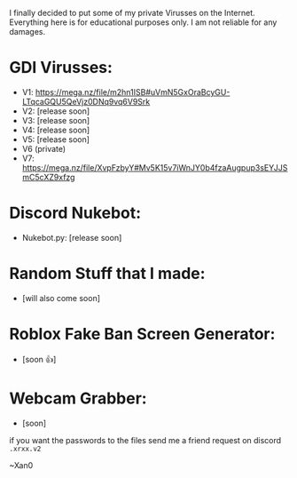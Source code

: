 
I finally decided to put some of my private Virusses on the Internet. 
Everything here is for educational purposes only.
I am not reliable for any damages.


# GDI Virusses:

- V1: https://mega.nz/file/m2hn1ISB#uVmN5GxOraBcyGU-LTqcaGQU5QeVjz0DNq9vq6V9Srk
- V2: [release soon]
- V3: [release soon]
- V4: [release soon]
- V5: [release soon]
- V6 (private)
- V7: https://mega.nz/file/XvpFzbyY#Mv5K15v7iWnJY0b4fzaAugpup3sEYJJSmC5cXZ9xfzg

# Discord Nukebot:

- Nukebot.py: [release soon]

# Random Stuff that I made:

- [will also come soon]

# Roblox Fake Ban Screen Generator:

- [soon 👍]

# Webcam Grabber:

- [soon]

if you want the passwords to the files send me a friend request on discord `.xrxx.v2`

~Xan0
